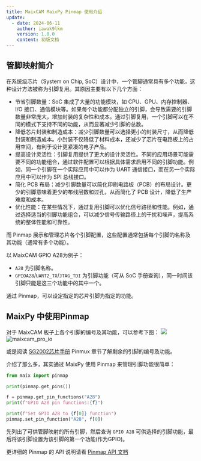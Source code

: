 ```yaml
---
title: MaixCAM MaixPy Pinmap 使用介绍
update:
  - date: 2024-06-11
    author: iawak9lkm
    version: 1.0.0
    content: 初版文档
---
```


## 管脚映射简介

在系统级芯片（System on Chip, SoC）设计中，一个管脚通常具有多个功能，这种设计方法被称为引脚复用。其原因主要有以下几个方面：

* 节省引脚数量：SoC 集成了大量的功能模块，如 CPU、GPU、内存控制器、I/O 接口、通信模块等。如果每个功能都分配独立的引脚，会导致需要的引脚数量非常庞大，增加封装的复杂性和成本。通过引脚复用，一个引脚可以在不同的模式下支持不同的功能，从而显著减少引脚的总数。
* 降低芯片封装和制造成本：减少引脚数量可以选择更小的封装尺寸，从而降低封装和制造成本。小封装不仅降低了材料成本，还减少了芯片在电路板上的占用空间，有利于设计更紧凑的电子产品。
* 提高设计灵活性：引脚复用提供了更大的设计灵活性。不同的应用场景可能需要不同的功能组合，通过软件配置可以根据具体需求启用不同的引脚功能。例如，同一个引脚在一个实际应用中可以作为 UART 通信接口，而在另一个实际应用中可以作为 SPI 总线接口。
* 简化 PCB 布局：减少引脚数量可以简化印刷电路板（PCB）的布局设计。更少的引脚意味着更少的布线层数和过孔，从而简化了 PCB 设计，降低了生产难度和成本。
* 优化性能：在某些情况下，通过复用引脚可以优化信号路径和性能。例如，通过选择适当的引脚功能组合，可以减少信号传输路径上的干扰和噪声，提高系统的整体性能和可靠性。

而 Pinmap 展示和管理芯片各个引脚配置，这些配置通常包括每个引脚的名称及其功能（通常有多个功能）。

以 MaixCAM GPIO A28为例子：
 * `A28` 为引脚名称。
 * `GPIOA28`/`UART2_TX`/`JTAG_TDI` 为引脚功能（可从 SoC 手册查询），同一时间该引脚只能是这三个功能中的其中一个。

通过 Pinmap，可以设定指定的芯片引脚为指定的功能。

## MaixPy 中使用Pinmap

对于 MaixCAM 板子上各个引脚的编号及其功能，可以参考下图：
![](https://wiki.sipeed.com/hardware/zh/lichee/assets/RV_Nano/intro/RV_Nano_3.jpg)
![maixcam_pro_io](/static/image/maixcam_pro_io.png)

或是阅读 [SG2002芯片手册](https://cn.dl.sipeed.com/fileList/LICHEE/LicheeRV_Nano/07_Datasheet/SG2002_Preliminary_Datasheet_V1.0-alpha_CN.pdf) Pinmux 章节了解剩余的引脚的编号及功能。

介绍了那么多，其实通过 MaixPy 使用 Pinmap 来管理引脚功能很简单：

```python
from maix import pinmap

print(pinmap.get_pins())

f = pinmap.get_pin_functions("A28")
print(f"GPIO A28 pin functions:{f}")

print(f"Set GPIO A28 to {f[0]} function")
pinmap.set_pin_function("A28", f[0])
```

先列出了可供管脚映射的所有引脚，然后查询 `GPIO A28` 可供选择的引脚功能，最后将该引脚设置为该引脚的第一个功能(作为GPIO)。

更详细的 Pinmap 的 API 说明请看 [Pinmap API 文档](../../../api/maix/peripheral/pinmap.md)

